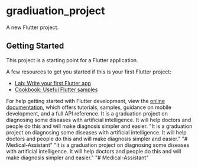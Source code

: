 # gradiuation_project

A new Flutter project.

## Getting Started

This project is a starting point for a Flutter application.

A few resources to get you started if this is your first Flutter project:

- [Lab: Write your first Flutter app](https://docs.flutter.dev/get-started/codelab)
- [Cookbook: Useful Flutter samples](https://docs.flutter.dev/cookbook)

For help getting started with Flutter development, view the
[online documentation](https://docs.flutter.dev/), which offers tutorials,
samples, guidance on mobile development, and a full API reference.
It is a graduation project on diagnosing some diseases with artificial intelligence. It will help doctors and people do this and will make diagnosis simpler and easier.
"It is a graduation project on diagnosing some diseases with artificial intelligence. It will help doctors and people do this and will make diagnosis simpler and easier." 
"# Medical-Assistant" 
"It is a graduation project on diagnosing some diseases with artificial intelligence. It will help doctors and people do this and will make diagnosis simpler and easier." 
"# Medical-Assistant" 
